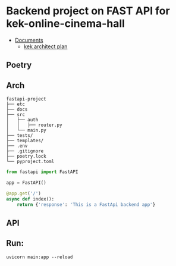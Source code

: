 # Backend project on FAST API for kek-online-cinema-hall

* [Documents](./docs)
    * [kek architect plan]()



## Poetry



## Arch

```
fastapi-project
├── etc
├── docs
├── src
│   ├── auth
│   │   ├── router.py
│   └── main.py
├── tests/
├── templates/
├── .env
├── .gitignore
├── poetry.lock
└── pyproject.toml
```


```python
from fastapi import FastAPI

app = FastAPI()

@app.get('/')
async def index():
    return {'response': 'This is a FastApi backend app'}
```




## API




## Run:

```
uvicorn main:app --reload
```